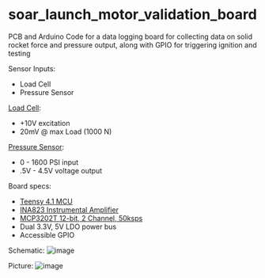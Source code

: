 # soar_launch_motor_validation_board
PCB and Arduino Code for a data logging board for collecting data on solid rocket force and pressure output, along with GPIO for triggering ignition and testing

Sensor Inputs:
-  Load Cell
-  Pressure Sensor

[Load Cell](https://www.tgloadcells.com/products/tjh-4a-pancake-load-cell/):
-  +10V excitation
-  20mV @ max Load (1000 N)

[Pressure Sensor](https://www.rocketmotorparts.com/details/p1577809_21906261.aspx):
-  0 - 1600 PSI input
-  .5V - 4.5V voltage output

Board specs:
-  [Teensy 4.1 MCU](https://www.pjrc.com/store/teensy41.html)
-  [INA823 Instrumental Amplifier](https://www.ti.com/product/INA823?utm_source=google&utm_medium=cpc&utm_campaign=asc-null-null-GPN_EN-cpc-pf-google-wwe&utm_content=INA823&ds_k=INA823&DCM=yes&gad_source=1&gclid=Cj0KCQiAoKeuBhCoARIsAB4WxtcPaApMLNnKOuGF0fya7Qy3El9pm-ohKC3AlAP7697QAOL5JRwLc-kaApGQEALw_wcB&gclsrc=aw.ds)
-  [MCP3202T 12-bit, 2 Channel, 50ksps](https://www.microchip.com/en-us/product/mcp3202)
-  Dual 3.3V, 5V LDO power bus
-  Accessible GPIO
  
Schematic:
![image](https://github.com/ywf1/soar_launch_motor_validation_board/assets/115194344/6f9c84cb-89cd-4f3f-a8f6-9200f3c9a9da)

Picture:
![image](https://github.com/ywf1/soar_launch_motor_validation_board/assets/115194344/e7001239-134d-4a41-9229-d34ac2790c38)



